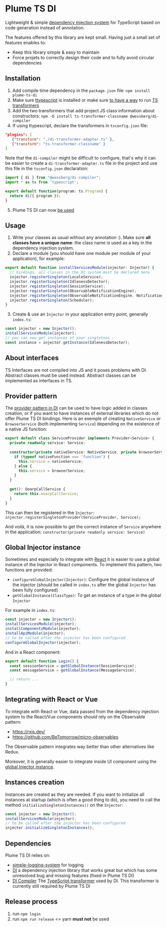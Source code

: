 Plume TS DI
===========

Lightweight & simple [dependency injection system](https://github.com/google/guice/wiki/Motivation) for TypeScript based on code generation instead of annotation.

The features offered by this library are kept small. Having just a small set of features enables to:
- Keep this library simple & easy to maintain
- Force projets to correctly design their code and to fully avoid circular dependencies

Installation
------------
1. Add compile time dependency in the `package.json` file: `npm install plume-ts-di`
2. Make sure [ttypescript](https://github.com/cevek/ttypescript) is installed or make sure [to have a way](https://github.com/madou/typescript-transformer-handbook#consuming-transformers) to run [TS transformers](https://github.com/madou/typescript-transformer-handbook)
3. Add the two transformers that add project JS class information about constructors: `npm -D install ts-transformer-classname @wessberg/di-compiler`
4. If using ttypescript, declare the transformers in `tsconfig.json` file:
```json
"plugins": [
   {"transform": "./di-transformer-adapter.ts" },
   {"transform": "ts-transformer-classname" }
]
```
Note that the `di-compiler` might be difficult to configure, that's why it can be easier to create a `di-transformer-adapter.ts` file in the project and use this file in the `tsconfig.json` declaration:
```typescript
import { di } from "@wessberg/di-compiler";
import * as ts from 'typescript';

export default function(program: ts.Program) {
  return di({ program });
}
```
5. Plume TS DI can now [be used](#usage)

Usage
-----
1. Write your classes as usual without any annotation :). Make sure **all classes have a unique name**: the class name is used as a key in the dependency injection system. 
2. Declare a module (you should have one module per module of your application), for example:
```typescript
export default function installServicesModule(injector: Injector) {
  // bindings, all classes in the DI system must be declared here
  injector.registerSingleton(LocaleService);
  injector.registerSingleton(IdlenessDetector);
  injector.registerSingleton(SessionService);
  injector.registerSingleton(ObservableNotificationEngine);
  injector.registerSingleton(ObservableNotificationEngine, NotificationEngine);
  injector.registerSingleton(Scheduler);
}
```
3. Create & use an `Injector` in your application entry point, generally `index.ts`:
```typescript
const injector = new Injector();
installServicesModule(injector);
// you can now get instances of your singletons :
const instance = injector.getInstance(IdlenessDetector);
```

About interfaces
----------------
TS Interfaces are not compiled into JS and it poses problems with DI. Abstract classes must be used instead.
Abstract classes can be implemented as interfaces in TS.

Provider pattern
----------------
The [provider pattern in DI](https://github.com/google/guice/wiki/InjectingProviders) can be used to have logic added in classes creation, or if you want to have instances of external libraries which do not offer Plume TS DI bindings.
Here is an exemple of creating `NativeService` or `BrowserService` (both implementing `Service`) depending on the existence of a native JS function:
```typescript
export default class ServiceProvider implements Provider<Service> {
  private readonly service: Service;
  
  constructor(private nativeService: NativeService, private browserService: BrowserService) {
    if (typeof nativeFunction === 'function') {
      this.service = nativeService;
    } else {
      this.service = browserService;
    }
  }
  
  get(): OoarpCallService {
    return this.ooarpCallService;
  }
}
```

This can then be registered in the `Injector`: `injector.registerSingletonProvider(ServiceProvider, Service);`

And voilà, it is now possible to get the correct instance of `Service` anywhere in the application: `constructor(private readonly service: Service)`

Global Injector instance
------------------------
Sometimes and especially to integrate with [React](https://github.com/facebook/react/) it is easier to use a global instance of the Injector in React components.
To implement this pattern, two functions are provided:
- `configureGlobalInjector(Injector)`: Configure the global instance of the injector (should be called in `index.ts` after the global `Injector` has been fully configured)
- `getGlobalInstance(ClassType)`: To get an instance of a type in the global `Injector`

For example in `index.ts`:
```typescript
const injector = new Injector();
installServicesModule(injector);
installComponentsModule(injector);
installApiModule(injector);
// to be called after the injector has been configured
configureGlobalInjector(injector);
```

And in a React component:
```typescript
export default function Login() {
  const sessionService = getGlobalInstance(SessionService);
  const messageService = getGlobalInstance(MessageService);

  // return ...
}
```

Integrating with React or Vue
-----------------------------
To integrate with React or Vue, data passed from the dependency injection system to the React/Vue components should rely on the Observable pattern:
- https://rxjs.dev/
- https://github.com/BeTomorrow/micro-observables

The Observable pattern integrates way better than other alternatives like Redux.

Moreover, it is generally easier to integrate inside UI component using the [global Injector instance](#global-injector-instance).

Instances creation
------------------
Instances are created as they are needed. If you want to initialize all instances at startup (which is often a good thing to do), you need to call the method `initializeSingletonInstances()` on the `Injector`:
```typescript
const injector = new Injector();
installServicesModule(injector);
// to be called after the injector has been configured
injector.initializeSingletonInstances();
```

Dependencies
------------
Plume TS DI relies on:
- [simple-logging-system](https://github.com/coreoz/simple-logging-system) for logging
- [DI](https://github.com/wessberg/DI) a dependency injection library that works great but which has some unresolved bug and missing features (fixed in Plume TS DI)
- [DI Compiler](https://github.com/wessberg/di-compiler) The [TypeScript transformer](https://github.com/madou/typescript-transformer-handbook) used by DI. This transformer is currently still required by Plume TS DI

Release process
---------------
1. run `npm login`
2. run `npm run release` <= yarn **must not** be used
